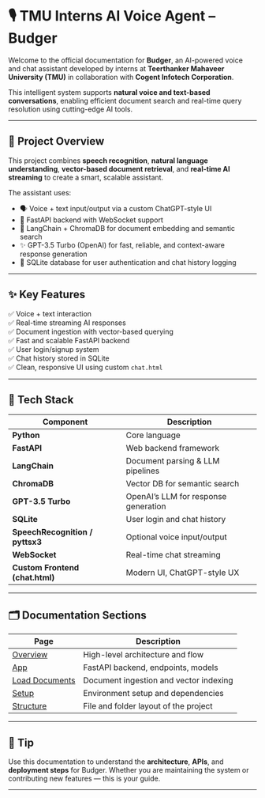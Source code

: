 # 🎙️ TMU Interns AI Voice Agent – Budger

Welcome to the official documentation for **Budger**, an AI-powered voice and chat assistant developed by interns at **Teerthanker Mahaveer University (TMU)** in collaboration with **Cogent Infotech Corporation**.

This intelligent system supports **natural voice and text-based conversations**, enabling efficient document search and real-time query resolution using cutting-edge AI tools.

---

## 🧠 Project Overview

This project combines **speech recognition**, **natural language understanding**, **vector-based document retrieval**, and **real-time AI streaming** to create a smart, scalable assistant.

The assistant uses:

- 🗣️ Voice + text input/output via a custom ChatGPT-style UI
- 🤖 FastAPI backend with WebSocket support
- 🧾 LangChain + ChromaDB for document embedding and semantic search
- ✨ GPT-3.5 Turbo (OpenAI) for fast, reliable, and context-aware response generation
- 🧠 SQLite database for user authentication and chat history logging

---

## ✨ Key Features

✅ Voice + text interaction  
✅ Real-time streaming AI responses  
✅ Document ingestion with vector-based querying  
✅ Fast and scalable FastAPI backend  
✅ User login/signup system  
✅ Chat history stored in SQLite  
✅ Clean, responsive UI using custom `chat.html`

---

## 🧰 Tech Stack

| Component                     | Description |
|-------------------------------|-------------|
| **Python**                    | Core language |
| **FastAPI**                   | Web backend framework |
| **LangChain**                 | Document parsing & LLM pipelines |
| **ChromaDB**                  | Vector DB for semantic search |
| **GPT-3.5 Turbo**             | OpenAI’s LLM for response generation |
| **SQLite**                    | User login and chat history |
| **SpeechRecognition / pyttsx3** | Optional voice input/output |
| **WebSocket**                 | Real-time chat streaming |
| **Custom Frontend (chat.html)** | Modern UI, ChatGPT-style UX |

---

## 🗂️ Documentation Sections

| Page                  | Description |
|-----------------------|-------------|
| [Overview](overview.md)         | High-level architecture and flow |
| [App](app.md)                   | FastAPI backend, endpoints, models |
| [Load Documents](load_documents.md) | Document ingestion and vector indexing |
| [Setup](setup.md)               | Environment setup and dependencies |
| [Structure](structure.md)       | File and folder layout of the project |

---

## 📍 Tip

Use this documentation to understand the **architecture**, **APIs**, and **deployment steps** for Budger. Whether you are maintaining the system or contributing new features — this is your guide.

---
